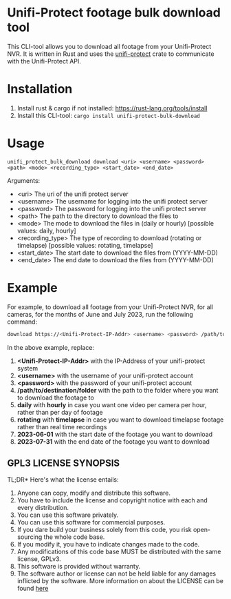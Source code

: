 # Unifi-Protect footage bulk download tool
This CLI-tool allows you to download all footage from your Unifi-Protect NVR. It is written in Rust and uses the [unifi-protect](https://github.com/xlfpx/unifi-protect-rust) crate to communicate with the Unifi-Protect API.

# Installation
1. Install rust & cargo if not installed: https://rust-lang.org/tools/install
2. Install this CLI-tool: `cargo install unifi-protect-bulk-download`

# Usage
`unifi_protect_bulk_download download <uri> <username> <password> <path> <mode> <recording_type> <start_date> <end_date>`

Arguments:
- \<uri>             The uri of the unifi protect server
- \<username>        The username for logging into the unifi protect server
- \<password>        The password for logging into the unifi protect server
- \<path>            The path to the directory to download the files to
- \<mode>            The mode to download the files in (daily or hourly) [possible values: daily, hourly]
- \<recording_type>  The type of recording to download (rotating or timelapse) [possible values: rotating, timelapse]
- \<start_date>      The start date to download the files from (YYYY-MM-DD)
- \<end_date>        The end date to download the files from (YYYY-MM-DD)


# Example
For example, to download all footage from your Unifi-Protect NVR, for all cameras, for the months of June and July 2023, run the following command:
```bash
download https://<Unifi-Protect-IP-Addr> <username> <password> /path/to/destination/folder daily rotating 2023-06-01 2023-07-31
```
In the above example, replace:
1. __\<Unifi-Protect-IP-Addr\>__ with the IP-Address of your unifi-protect system
2. __\<username\>__ with the username of your unifi-protect account
3. __\<password\>__ with the password of your unifi-protect account
4. __/path/to/destination/folder__ with the path to the folder where you want to download the footage to
5. __daily__ with __hourly__ in case you want one video per camera per hour, rather than per day of footage
6. __rotating__ with __timelapse__ in case you want to download timelapse footage rather than real time recordings
6. __2023-06-01__ with the start date of the footage you want to download
6. __2023-07-31__ with the end date of the footage you want to download

## GPL3 LICENSE SYNOPSIS
TL;DR* Here's what the license entails:

1. Anyone can copy, modify and distribute this software.
2. You have to include the license and copyright notice with each and every distribution.
3. You can use this software privately.
4. You can use this software for commercial purposes.
5. If you dare build your business solely from this code, you risk open-sourcing the whole code base.
6. If you modify it, you have to indicate changes made to the code.
7. Any modifications of this code base MUST be distributed with the same license, GPLv3.
8. This software is provided without warranty.
9. The software author or license can not be held liable for any damages inflicted by the software.
   More information on about the LICENSE can be found [here](https://www.gnu.org/licenses/gpl-3.0.en.html)